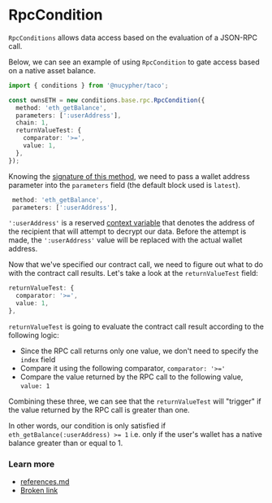# RpcCondition

`RpcConditions` allows data access based on the evaluation of a JSON-RPC call.

Below, we can see an example of using  `RpcCondition` to gate access based on a native asset balance.&#x20;

```typescript
import { conditions } from '@nucypher/taco';

const ownsETH = new conditions.base.rpc.RpcCondition({
  method: 'eth_getBalance',
  parameters: [':userAddress'],
  chain: 1,
  returnValueTest: {
    comparator: '>=',
    value: 1,
  },
});

```

Knowing the [signature of this method](https://ethereum.org/en/developers/docs/apis/json-rpc/#eth\_getbalance), we need to pass a wallet address parameter into the `parameters` field (the default block used is `latest`).

```typescript
 method: 'eth_getBalance',
 parameters: [':userAddress'],
```

`':userAddress'` is a reserved [context variable](../application-development/conditions/conditioncontext-and-context-variables.md) that denotes the address of the recipient that will attempt to decrypt our data. Before the attempt is made, the `':userAddress'` value will be replaced with the actual wallet address.

Now that we've specified our contract call, we need to figure out what to do with the contract call results. Let's take a look at the `returnValueTest` field:

```typescript
returnValueTest: {
  comparator: '>=',
  value: 1,
},
```

`returnValueTest` is going to evaluate the contract call result according to the following logic:

* Since the RPC call returns only one value, we don't need to specify the `index` field
* Compare it using the following comparator, `comparator: '>='`
* Compare the value returned by the RPC call to the following value, `value: 1`

Combining these three, we can see that the `returnValueTest` will "trigger" if the value returned by the RPC call is greater than one.

In other words, our condition is only satisfied if `eth_getBalance(:userAddress) >= 1` i.e. only if the user's wallet has a native balance greater than or equal to 1.

### Learn more&#x20;

* [references.md](../references.md "mention")
* [Broken link](broken-reference "mention")

